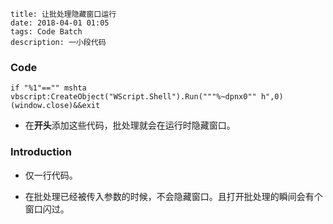 ```
title: 让批处理隐藏窗口运行
date: 2018-04-01 01:05
tags: Code Batch
description: 一小段代码
```

### Code

```batch
if "%1"=="" mshta vbscript:CreateObject("WScript.Shell").Run("""%~dpnx0"" h",0)(window.close)&&exit
```

* 在**开头**添加这些代码，批处理就会在运行时隐藏窗口。

### Introduction

* 仅一行代码。

* 在批处理已经被传入参数的时候，不会隐藏窗口。且打开批处理的瞬间会有个窗口闪过。

